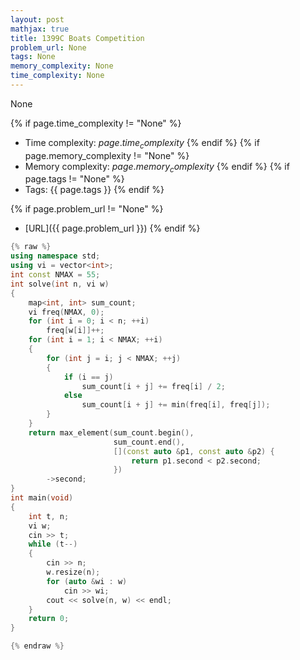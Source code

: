 ```yaml
---
layout: post
mathjax: true
title: 1399C Boats Competition
problem_url: None
tags: None
memory_complexity: None
time_complexity: None
---
```


None


{% if page.time_complexity != "None" %}
- Time complexity: ${{ page.time_complexity }}$
{% endif %}
{% if page.memory_complexity != "None" %}
- Memory complexity: ${{ page.memory_complexity }}$
{% endif %}
{% if page.tags != "None" %}
- Tags: {{ page.tags }}
{% endif %}

{% if page.problem_url != "None" %}
- [URL]({{ page.problem_url }})
{% endif %}

```cpp
{% raw %}
using namespace std;
using vi = vector<int>;
int const NMAX = 55;
int solve(int n, vi w)
{
    map<int, int> sum_count;
    vi freq(NMAX, 0);
    for (int i = 0; i < n; ++i)
        freq[w[i]]++;
    for (int i = 1; i < NMAX; ++i)
    {
        for (int j = i; j < NMAX; ++j)
        {
            if (i == j)
                sum_count[i + j] += freq[i] / 2;
            else
                sum_count[i + j] += min(freq[i], freq[j]);
        }
    }
    return max_element(sum_count.begin(),
                       sum_count.end(),
                       [](const auto &p1, const auto &p2) {
                           return p1.second < p2.second;
                       })
        ->second;
}
int main(void)
{
    int t, n;
    vi w;
    cin >> t;
    while (t--)
    {
        cin >> n;
        w.resize(n);
        for (auto &wi : w)
            cin >> wi;
        cout << solve(n, w) << endl;
    }
    return 0;
}

{% endraw %}
```